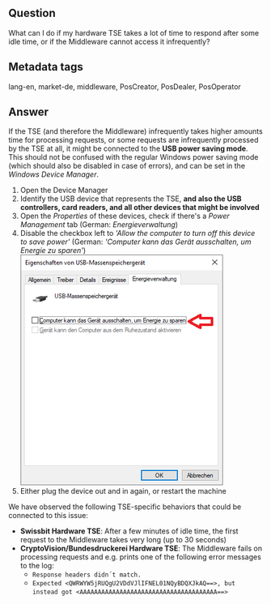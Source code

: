 ## Question
What can I do if my hardware TSE takes a lot of time to respond after some idle time, or if the Middleware cannot access it infrequently?

## Metadata tags
lang-en, market-de, middleware, PosCreator, PosDealer, PosOperator

## Answer
If the TSE (and therefore the Middleware) infrequently takes higher amounts time for processing requests, or some requests are infrequently processed by the TSE at all, it might be connected to the **USB power saving mode**. This should not be confused with the regular Windows power saving mode (which should also be disabled in case of errors), and can be set in the _Windows Device Manager_. 

1. Open the Device Manager
2. Identify the USB device that represents the TSE, **and also the USB controllers, card readers, and all other devices that might be involved**
3. Open the _Properties_ of these devices, check if there's a _Power Management_ tab (German: _Energieverwaltung_)
4. Disable the checkbox left to _'Allow the computer to turn off this device to save power'_ (German: _'Computer kann das Gerät ausschalten, um Energie zu sparen'_)
![usb-power-saving](../images/usb-power-saving.png)
5. Either plug the device out and in again, or restart the machine

We have observed the following TSE-specific behaviors that could be connected to this issue:
- **Swissbit Hardware TSE**: After a few minutes of idle time, the first request to the Middleware takes very long (up to 30 seconds)
- **CryptoVision/Bundesdruckerei Hardware TSE**: The Middleware fails on processing requests and e.g. prints one of the following error messages to the log:
   - `Response headers didn´t match.`
   - `Expected <QWRWYW5jRUQgU2VDdVJlIFNEL01NQyBDQXJkAQ==>, but instead got <AAAAAAAAAAAAAAAAAAAAAAAAAAAAAAAAAAAAAA==>`
